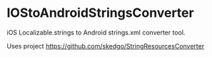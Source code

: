 # IOStoAndroidStringsConverter
iOS Localizable.strings to Android strings.xml converter tool.

Uses project https://github.com/skedgo/StringResourcesConverter
